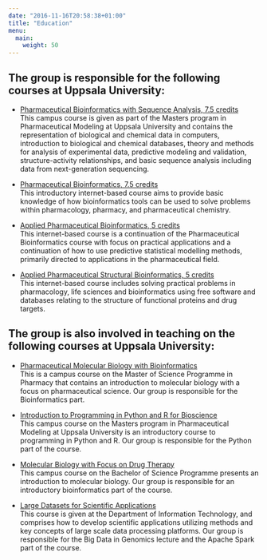 ```yaml
---
date: "2016-11-16T20:58:38+01:00"
title: "Education"
menu:
  main:
    weight: 50
---
```


## The group is responsible for the following courses at Uppsala University:

- [Pharmaceutical Bioinformatics with Sequence Analysis, 7.5 credits](http://www.uu.se/en/admissions/master/selma/kursplan/?kpid=33382&type=1)<br>
  This campus course is given as part of the Masters program in
  Pharmaceutical Modeling at Uppsala University and contains the
  representation of biological and chemical data in computers, introduction
  to biological and chemical databases, theory and methods for analysis of
  experimental data, predictive modeling and validation, structure-activity
  relationships, and basic sequence analysis including data from
  next-generation sequencing.

- [Pharmaceutical Bioinformatics, 7.5 credits](http://www.uu.se/en/admissions/master/selma/kursplan/?kpid=19956&lasar=16%2F17&typ=1)<br>
  This introductory internet-based course aims to provide basic knowledge of
  how bioinformatics tools can be used to solve problems within pharmacology,
  pharmacy, and pharmaceutical chemistry.

- [Applied Pharmaceutical Bioinformatics, 5 credits](http://www.uu.se/en/admissions/master/selma/kursplan/?kpid=28687&lasar=16%2F17&typ=1)<br>
  This internet-based course is a continuation of the Pharmaceutical
  Bioinformatics course with focus on practical applications and a
  continuation of how to use predictive statistical modelling methods,
  primarily directed to applications in the pharmaceutical field.

- [Applied Pharmaceutical Structural Bioinformatics, 5 credits](http://www.uu.se/en/admissions/master/selma/kursplan/?kpid=28688&lasar=16%2F17&typ=1)<br>
  This internet-based course includes solving practical problems in
  pharmacology, life sciences and bioinformatics using free software and
  databases relating to the structure of functional proteins and drug
  targets.


## The group is also involved in teaching on the following courses at Uppsala University:

- [Pharmaceutical Molecular Biology with Bioinformatics](http://www.uu.se/en/admissions/master/selma/kursplan/?kKod=3FB012)<br>
  This is a campus course on the Master of Science Programme in Pharmacy that
  contains an introduction to molecular biology with a focus on
  pharmaceutical science. Our group is responsible for the Bioinformatics
  part.

- [Introduction to Programming in Python and R for Bioscience](http://www.uu.se/en/admissions/master/selma/kursplan/?kKod=3FB617)<br>
  This campus course on the Masters program in Pharmaceutical Modeling at
  Uppsala University is an introductory course to programming in Python and
  R. Our group is responsible for the Python part of the course.

- [Molecular Biology with Focus on Drug Therapy](http://www.uu.se/en/admissions/master/selma/kursplan/?kKod=3FB013)<br>
  This campus course on the Bachelor of Science Programme presents an
  introduction to molecular biology. Our group is responsible for an
  introductory bioinformatics part of the course.

- [Large Datasets for Scientific Applications](http://www.uu.se/en/admissions/master/selma/kursplan/?kKod=1TD267)<br>
  This course is given at the Department of Information Technology, and
  comprises how to develop scientific applications utilizing methods and key
  concepts of large scale data processing platforms. Our group is responsible
  for the Big Data in Genomics lecture and the Apache Spark part of the
  course.

